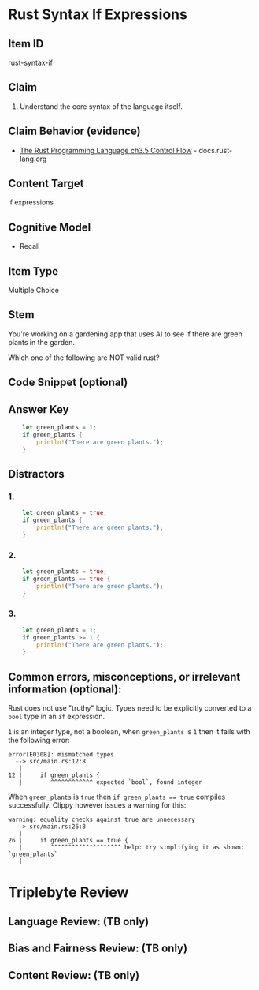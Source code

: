 # Rust Syntax If Expressions

## Item ID
rust-syntax-if

## Claim
1. Understand the core syntax of the language itself.


## Claim Behavior (evidence)
* [The Rust Programming Language ch3.5 Control Flow](https://doc.rust-lang.org/stable/book/ch03-05-control-flow.html#if-expressions) - docs.rust-lang.org


## Content Target
if expressions


## Cognitive Model
* Recall

## Item Type
Multiple Choice

## Stem

You're working on a gardening app that uses AI to see if there are green plants in the garden.

Which one of the following are NOT valid rust?

## Code Snippet (optional)


## Answer Key

```rust
    let green_plants = 1;
    if green_plants {
        println!("There are green plants.");
    }
```

## Distractors

### 1.
```rust
    let green_plants = true;
    if green_plants {
        println!("There are green plants.");
    }
```

### 2.
```rust
    let green_plants = true;
    if green_plants == true {
        println!("There are green plants.");
    }
```

### 3.
```rust
    let green_plants = 1;
    if green_plants >= 1 {
        println!("There are green plants.");
    }
```

## Common errors, misconceptions, or irrelevant information (optional):
Rust does not use "truthy" logic.  Types need to be explicitly converted to a `bool` type in an `if` expression.

`1` is an integer type, not a boolean, when `green_plants` is `1` then it fails with the following error:
```
error[E0308]: mismatched types
  --> src/main.rs:12:8
   |
12 |     if green_plants {
   |        ^^^^^^^^^^^^ expected `bool`, found integer
```

When `green_plants` is `true` then `if green_plants == true` compiles successfully.  Clippy however issues a warning for this:
```
warning: equality checks against true are unnecessary
  --> src/main.rs:26:8
   |
26 |     if green_plants == true {
   |        ^^^^^^^^^^^^^^^^^^^^ help: try simplifying it as shown: `green_plants`
   |
```

# Triplebyte Review


## Language Review: (TB only)


## Bias and Fairness Review: (TB only)


## Content Review: (TB only)

